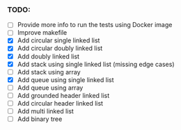 ### TODO:

- [ ] Provide more info to run the tests using Docker image
- [ ] Improve makefile
- [X] Add circular single linked list
- [X] Add circular doubly linked list
- [X] Add doubly linked list
- [X] Add stack using single linked list (missing edge cases)
- [ ] Add stack using array
- [X] Add queue using single linked list
- [ ] Add queue using array
- [ ] Add grounded header linked list
- [ ] Add circular header linked list
- [ ] Add multi linked list
- [ ] Add binary tree
